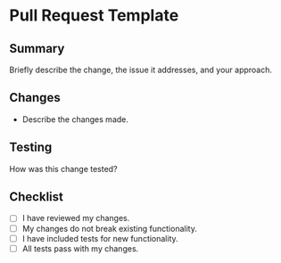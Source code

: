 # Pull Request Template

## Summary
Briefly describe the change, the issue it addresses, and your approach.

## Changes
- Describe the changes made.

## Testing
How was this change tested?

## Checklist
- [ ] I have reviewed my changes.
- [ ] My changes do not break existing functionality.
- [ ] I have included tests for new functionality.
- [ ] All tests pass with my changes.